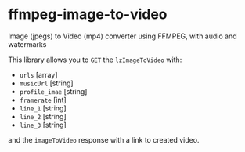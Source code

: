 # ffmpeg-image-to-video
Image (jpegs) to Video (mp4) converter using FFMPEG, with audio and watermarks


This library allows you to `GET` the `lzImageToVideo` with:
 - `urls` [array]
 - `musicUrl` [string]
 - `profile_imae` [string]
 - `framerate` [int]
 - `line_1` [string]
 - `line_2` [string]
 - `line_3` [string]
 
and the `imageToVideo` response with a link to created video.

